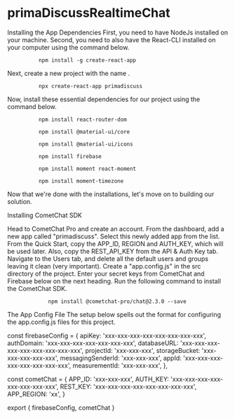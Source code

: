 # primaDiscussRealtimeChat


Installing the App Dependencies
First, you need to have NodeJs installed on your machine.
Second, you need to also have the React-CLI installed on your computer using the command below.

              npm install -g create-react-app

Next, create a new project with the name .

              npx create-react-app primadiscuss

Now, install these essential dependencies for our project using the command below.

              npm install react-router-dom

              npm install @material-ui/core

              npm install @material-ui/icons

              npm install firebase

              npm install moment react-moment

              npm install moment-timezone

Now that we're done with the installations, let's move on to building our  solution.

Installing CometChat SDK

Head to CometChat Pro and create an account.
From the dashboard, add a new app called "primadiscuss".
Select this newly added app from the list.
From the Quick Start, copy the APP_ID, REGION and AUTH_KEY, which will be used later.
Also, copy the REST_API_KEY from the API & Auth Key tab.
Navigate to the Users tab, and delete all the default users and groups leaving it clean (very important).
Create a "app.config.js" in the src directory of the project.
Enter your secret keys from CometChat and Firebase below on the next heading.
Run the following command to install the CometChat SDK.
                 
                 npm install @cometchat-pro/chat@2.3.0 --save

The App Config File
The setup below spells out the format for configuring the app.config.js files for this project.

const firebaseConfig = {
    apiKey: 'xxx-xxx-xxx-xxx-xxx-xxx-xxx-xxx',
    authDomain: 'xxx-xxx-xxx-xxx-xxx-xxx-xxx',
    databaseURL: 'xxx-xxx-xxx-xxx-xxx-xxx-xxx-xxx-xxx',
    projectId: 'xxx-xxx-xxx',
    storageBucket: 'xxx-xxx-xxx-xxx-xxx',
    messagingSenderId: 'xxx-xxx-xxx',
    appId: 'xxx-xxx-xxx-xxx-xxx-xxx-xxx-xxx',
    measurementId: 'xxx-xxx-xxx',
},

const cometChat = {
  APP_ID: 'xxx-xxx-xxx',
  AUTH_KEY: 'xxx-xxx-xxx-xxx-xxx-xxx-xxx-xxx',
  REST_KEY: 'xxx-xxx-xxx-xxx-xxx-xxx-xxx-xxx',
  APP_REGION: 'xx',
}

export { firebaseConfig, cometChat }

